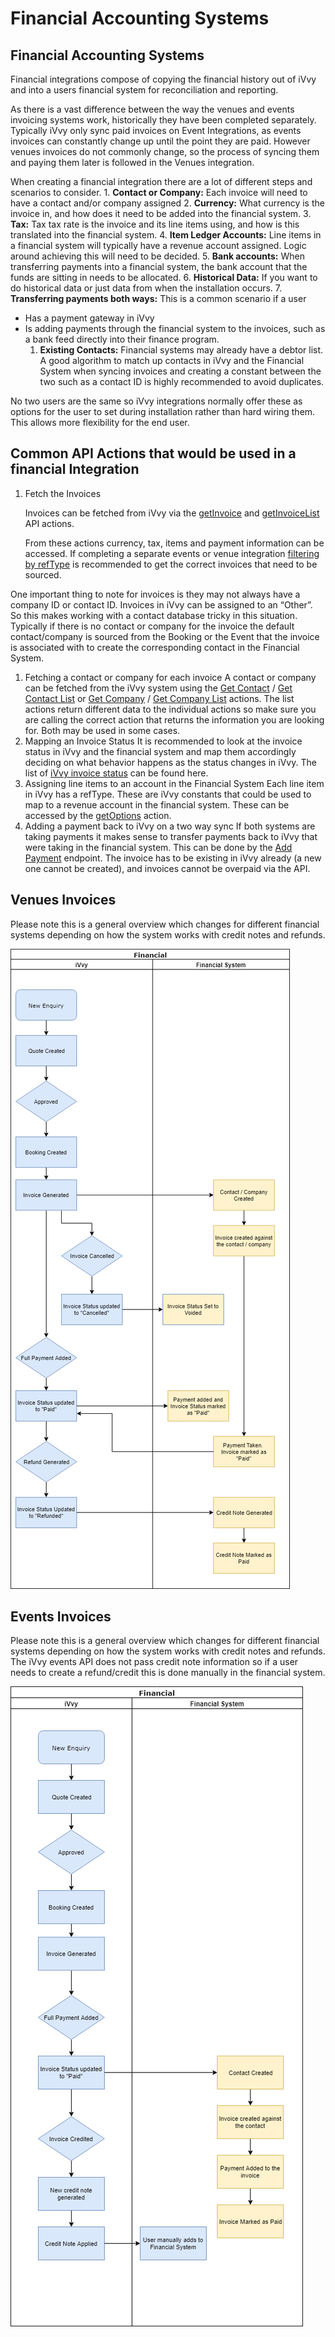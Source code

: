 # Financial Accounting Systems

## Financial Accounting Systems

Financial integrations compose of copying the financial history out of iVvy and into a users financial system for reconciliation and reporting.

As there is a vast difference between the way the venues and events invoicing systems work, historically they have been completed separately. Typically iVvy only sync paid invoices on Event Integrations, as events invoices can constantly change up until the point they are paid. However venues invoices do not commonly change, so the process of syncing them and paying them later is followed in the Venues integration.

When creating a financial integration there are a lot of different steps and scenarios to consider. 1. **Contact or Company:** Each invoice will need to have a contact and/or company assigned 2. **Currency:** What currency is the invoice in, and how does it need to be added into the financial system. 3. **Tax:** Tax tax rate is the invoice and its line items using, and how is this translated into the financial system. 4. **Item Ledger Accounts:** Line items in a financial system will typically have a revenue account assigned. Logic around achieving this will need to be decided. 5. **Bank accounts:** When transferring payments into a financial system, the bank account that the funds are sitting in needs to be allocated. 6. **Historical Data:** If you want to do historical data or just data from when the installation occurs. 7. **Transferring payments both ways:** This is a common scenario if a user

* Has a payment gateway in iVvy
* Is adding payments through the financial system to the invoices, such as a bank feed directly into their finance program. 
  1. **Existing Contacts:** Financial systems may already have a debtor list. A good algorithm to match up contacts in iVvy and the Financial System when syncing invoices and creating a constant between the two such as a contact ID is highly recommended to avoid duplicates.

No two users are the same so iVvy integrations normally offer these as options for the user to set during installation rather than hard wiring them. This allows more flexibility for the end user.

## Common API Actions that would be used in a financial Integration

1. Fetch the Invoices

   Invoices can be fetched from iVvy via the [getInvoice](../../invoice/get-invoice.md) and [getInvoiceList](../../invoice/get-invoice-list.md)  API actions. 

   From these actions currency, tax, items and payment information can be accessed. If completing a separate events or venue integration [filtering by refType](../../invoice/get-invoice-list.md#reference-type) is recommended to get the correct invoices that need to be sourced. 

One important thing to note for invoices is they may not always have a company ID or contact ID. Invoices in iVvy can be assigned to an “Other”. So this makes working with a contact database tricky in this situation. Typically if there is no contact or company for the invoice the default contact/company is sourced from the Booking or the Event that the invoice is associated with to create the corresponding contact in the Financial System.

1. Fetching a contact or company for each invoice A contact or company can be fetched from the iVvy system using the [Get Contact](../../contact/get-contact.md) / [Get Contact List](../../contact/get-contact-list.md) or [Get Company](../../contact/get-company.md) / [Get Company List](../../contact/get-company-list.md) actions. The list actions return different data to the individual actions so make sure you are calling the correct action that returns the information you are looking for. Both may be used in some cases.
2. Mapping an Invoice Status It is recommended to look at the invoice status in iVvy and the financial system and map them accordingly deciding on what behavior happens as the status changes in iVvy. The list of [iVvy invoice status](../../invoice/get-invoice-list.md#current-status) can be found here.
3. Assigning line items to an account in the Financial System Each line item in iVvy has a refType. These are iVvy constants that could be used to map to a revenue account in the financial system. These can be accessed by the [getOptions](../../invoice/get-options.md) action.
4. Adding a payment back to iVvy on a two way sync If both systems are taking payments it makes sense to transfer payments back to iVvy that were taking in the financial system. This can be done by the [Add Payment](../../invoice/add-payment.md) endpoint. The invoice has to be existing in iVvy already \(a new one cannot be created\), and invoices cannot be overpaid via the API.

## Venues Invoices

Please note this is a general overview which changes for different financial systems depending on how the system works with credit notes and refunds.

![](../../.gitbook/assets/invoices-venues.png)

## Events Invoices

Please note this is a general overview which changes for different financial systems depending on how the system works with credit notes and refunds. The iVvy events API does not pass credit note information so if a user needs to create a refund/credit this is done manually in the financial system.

![](../../.gitbook/assets/invoices-events.png)

